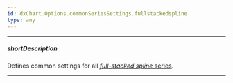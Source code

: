 ```yaml
---
id: dxChart.Options.commonSeriesSettings.fullstackedspline
type: any
---
```

---
##### shortDescription
Defines common settings for all [*full-stacked spline* series](/api-reference/20%20Data%20Visualization%20Widgets/dxChart/5%20Series%20Types/FullStackedSplineSeries '/Documentation/ApiReference/Data_Visualization_Widgets/dxChart/Series_Types/FullStackedSplineSeries/').

---
